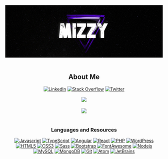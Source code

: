 <div align="center" width="100%">
<img src="https://raw.githubusercontent.com/mizzyexists/mizzyexists/main/GithubLogo.jpg" width="600px">
</div>

<br/>
<div align="center">
  <h2>About Me</h2>
  <a href="https://www.linkedin.com/in/andrewmissey/"><img src="https://img.shields.io/badge/Linkedin-0077b5?style=flat-square&logo=linkedin" alt="LinkedIn" /></a>
  <a href="https://stackoverflow.com/users/16496546/mizzy"><img src="https://img.shields.io/badge/Stack Overflow-f48024?style=flat-square&logo=stackoverflow&logoColor=white" alt="Stack Overflow" /></a>
  <a href="https://www.twitter.com/mizzyexists/"><img src="https://img.shields.io/badge/Twitter-1DA1F2?style=flat-square&logo=twitter&logoColor=fff" alt="Twitter" /></a>
  <br/><br/>
  <img src="https://github-readme-stats.vercel.app/api/top-langs/?username=mizzyexists&layout=compact&count_private=true&title_color=4f08dc&text_color=FFFFFF&theme=dark">
  <br/><br/>
  <img src="https://github-readme-stats.vercel.app/api?username=mizzyexists&title_color=4f08dc&text_color=FFFFFF&show_icons=true&icon_color=4f08dc&include_all_commits=true&count_private=true&theme=dark" height="200px">
</div>
<br/>

<div align="center">
  <h3>Languages and Resources</h3>
  <a href="https://www.javascript.com/" target="_blank"><img src="https://img.shields.io/badge/-JavaScript-F7DF1E?style=for-the-badge&logo=javascript&logoColor=000000" alt="Javascript"></a>
  <a href="https://www.typescriptlang.org/" target="_blank"><img src="https://img.shields.io/badge/-TypeScript-3178C6?style=for-the-badge&logo=javascript&logoColor=fff" alt="TypeScript"></a>
  <a href="https://angular.io/" target="_blank"><img src="https://img.shields.io/badge/-Angular-DD0031?style=for-the-badge&logo=angular&logoColor=fff" alt="Angular"></a>
  <a href="https://reactjs.org/" target="_blank"><img src="https://img.shields.io/badge/-React-61DAFB?style=for-the-badge&logo=react&logoColor=000" alt="React"></a>
  <a href="https://www.php.net/" target="_blank"><img src="https://img.shields.io/badge/-PHP-777BB4?style=for-the-badge&logo=php&logoColor=fff" alt="PHP"></a>
  <a href="https://wordpress.org/" target="_blank"><img src="https://img.shields.io/badge/-WordPress-21759B?style=for-the-badge&logo=wordpress&logoColor=fff" alt="WordPress"></a>
  <a href="https://developer.mozilla.org/en-US/docs/Glossary/HTML5" target="_blank"><img src="https://img.shields.io/badge/-HTML5-%23E44D27?style=for-the-badge&logo=html5&logoColor=ffffff" alt="HTML5"></a>
  <a href="https://developer.mozilla.org/en-US/docs/Glossary/CSS" target="_blank"><img src="https://img.shields.io/badge/-CSS3-%231572B6?style=for-the-badge&logo=css3" alt="CSS3"></a>
  <a href="https://sass-lang.com/" target="_blank"><img src="https://img.shields.io/badge/-Sass-%23CC6699?style=for-the-badge&logo=sass&logoColor=ffffff" alt="Sass"></a>
  <a href="https://getbootstrap.com/" target="_blank"><img src="https://img.shields.io/badge/-Bootstrap-563D7C?style=for-the-badge&logo=bootstrap&logoColor=fff" alt="Bootstrap"></a>
  <a href="https://fontawesome.com/" target="_blank"><img src="https://img.shields.io/badge/-Font%20Awesome-528DD7?style=for-the-badge&logo=fontawesome&logoColor=fff" alt="FontAwesome"></a>
  <a href="https://nodejs.org/en/" target="_blank"><img src="https://img.shields.io/badge/-Nodejs-339933?style=for-the-badge&logo=Node.js&logoColor=ffffff" alt="Nodejs"></a>
  <a href="https://www.mysql.com/" target="_blank"><img src="https://img.shields.io/badge/-MySQL-4479A1?style=for-the-badge&logo=mysql&logoColor=fff" alt="MySQL"></a>
  <a href="https://www.mongodb.com/" target="_blank"><img src="https://img.shields.io/badge/-MongoDB-47A248?style=for-the-badge&logo=mongodb&logoColor=ffffff" alt="MongoDB"></a>
  <a href="https://git-scm.com/" target="_blank"><img src="https://img.shields.io/badge/-Git-%23F05032?style=for-the-badge&logo=git&logoColor=%23ffffff" alt="Git"></a>
  <a href="https://atom.io/" target="_blank"><img src="http://img.shields.io/badge/-Atom-68BC71?style=for-the-badge&logo=atom&logoColor=ffffff" alt="Atom"></a>
  <a href="https://www.jetbrains.com/" target="_blank"><img src="http://img.shields.io/badge/-JetBrains-6B57FF?style=for-the-badge&logo=jetbrains&logoColor=ffffff" alt="JetBrains"></a>
</div>


<br/>
